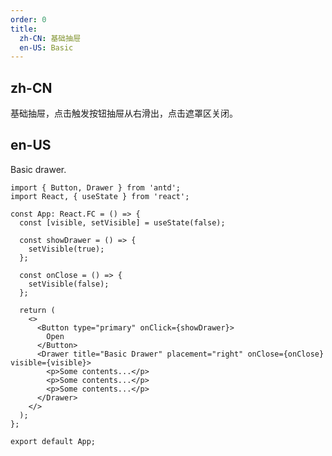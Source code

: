 ```yaml
---
order: 0
title:
  zh-CN: 基础抽屉
  en-US: Basic
---
```


## zh-CN

基础抽屉，点击触发按钮抽屉从右滑出，点击遮罩区关闭。

## en-US

Basic drawer.

```tsx
import { Button, Drawer } from 'antd';
import React, { useState } from 'react';

const App: React.FC = () => {
  const [visible, setVisible] = useState(false);

  const showDrawer = () => {
    setVisible(true);
  };

  const onClose = () => {
    setVisible(false);
  };

  return (
    <>
      <Button type="primary" onClick={showDrawer}>
        Open
      </Button>
      <Drawer title="Basic Drawer" placement="right" onClose={onClose} visible={visible}>
        <p>Some contents...</p>
        <p>Some contents...</p>
        <p>Some contents...</p>
      </Drawer>
    </>
  );
};

export default App;
```

<style>
[data-theme='compact'] .ant-drawer-body p {
  margin-bottom: 0;
}
</style>
